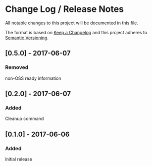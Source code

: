 # Change Log /  Release Notes
All notable changes to this project will be documented in this file.

The format is based on [Keep a Changelog](http://keepachangelog.com/)
and this project adheres to [Semantic Versioning](http://semver.org/).

## [0.5.0] - 2017-06-07
### Removed
non-OSS ready information

## [0.2.0] - 2017-06-07
### Added
Cleanup command

## [0.1.0] - 2017-06-06
### Added
Initial release

